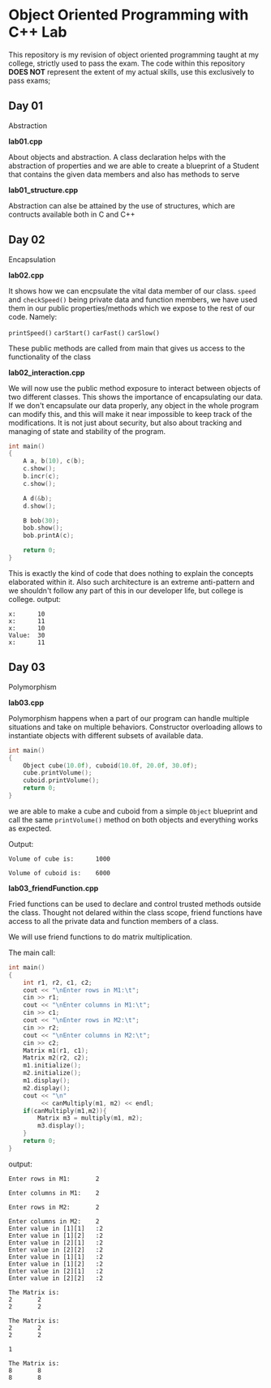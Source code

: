 # Object Oriented Programming with C++ Lab
This repository is my revision of object oriented programming taught at my college, strictly used to pass the exam.
The code within this repository  **DOES NOT** represent the extent of my actual skills, use this exclusively to pass exams;

## Day 01
Abstraction

**lab01.cpp**

About objects and abstraction. A class declaration helps with the abstraction of properties and we are able to create a blueprint of a 
Student that contains the given data members and also has methods to serve

**lab01_structure.cpp**

Abstraction can alse be attained by the use of structures, which are contructs available both in C and C++

## Day 02
Encapsulation

**lab02.cpp**

It shows how we can encpsulate the vital data member of our class. 
`speed` and `checkSpeed()` being private data and function members,
we have used them in our public properties/methods which we expose to the rest of our code. Namely:

`printSpeed()`
`carStart()`
`carFast()`
`carSlow()`

These public methods are called from main that gives us access to the functionality of the class

**lab02_interaction.cpp**

We will now use the public method exposure to interact between objects of two different classes. This shows the importance of encapsulating our data.
If we don't encapsulate our data properly, any object in the whole program can modify this, and this will make it near impossible to keep track of the modifications. It is not just about security, but also about tracking and managing of state and stability of the program.

```cpp
int main()
{
    A a, b(10), c(b);
    c.show();
    b.incr(c);
    c.show();

    A d(&b);
    d.show();

    B bob(30);
    bob.show();
    bob.printA(c);

    return 0;
}
```
This is exactly the kind of code that does nothing to explain the concepts elaborated within it. Also such architecture is an extreme anti-pattern and we shouldn't follow any part of this in our developer life, but college is college.
output:
```
x:      10
x:      11
x:      10
Value:  30
x:      11
```

## Day 03
Polymorphism

**lab03.cpp**

Polymorphism happens when a part of our program can handle multiple situations and take on multiple behaviors.
Constructor overloading allows to instantiate objects with different subsets of available data.

```cpp
int main()
{
    Object cube(10.0f), cuboid(10.0f, 20.0f, 30.0f);
    cube.printVolume();
    cuboid.printVolume();
    return 0;
}
```

we are able to make a cube and cuboid from a simple `Object` blueprint and call the same `printVolume()` method on both objects and everything works as expected.

Output:
```
Volume of cube is:      1000

Volume of cuboid is:    6000
```

**lab03_friendFunction.cpp**

Fried functions can be used to declare and control trusted methods outside the class.
Thought not delared within the class scope, friend functions have access to 
all the private data and function members of a class.

We will use friend functions to do matrix multiplication.

The main call:
```cpp
int main()
{
    int r1, r2, c1, c2;
    cout << "\nEnter rows in M1:\t";
    cin >> r1;
    cout << "\nEnter columns in M1:\t";
    cin >> c1;
    cout << "\nEnter rows in M2:\t";
    cin >> r2;
    cout << "\nEnter columns in M2:\t";
    cin >> c2;
    Matrix m1(r1, c1);
    Matrix m2(r2, c2);
    m1.initialize();
    m2.initialize();
    m1.display();
    m2.display();
    cout << "\n"
         << canMultiply(m1, m2) << endl;
    if(canMultiply(m1,m2)){
        Matrix m3 = multiply(m1, m2);
        m3.display();
    }
    return 0;
}
```

output:
```
Enter rows in M1:       2

Enter columns in M1:    2

Enter rows in M2:       2

Enter columns in M2:    2
Enter value in [1][1]   :2
Enter value in [1][2]   :2
Enter value in [2][1]   :2
Enter value in [2][2]   :2
Enter value in [1][1]   :2
Enter value in [1][2]   :2
Enter value in [2][1]   :2
Enter value in [2][2]   :2

The Matrix is:
2       2
2       2

The Matrix is:
2       2
2       2

1

The Matrix is:
8       8
8       8
```
